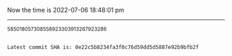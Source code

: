 Now the time is 2022-07-06 18:48:01 pm

---

<small>585018057308558923303913267923286</small>

```txt

Latest commit SHA is: 0e22c5b8234fa3f0c76d59dd5d5887e92b9bfb2f
```
